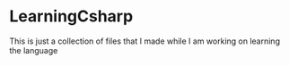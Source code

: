 # LearningCsharp

This is just a collection of files that I made while I am working on learning the language
